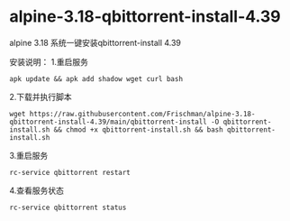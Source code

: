 # alpine-3.18-qbittorrent-install-4.39
alpine 3.18 系统一键安装qbittorrent-install  4.39

安装说明： 
 1.重启服务
    
    apk update && apk add shadow wget curl bash

 2.下载并执行脚本
 
    wget https://raw.githubusercontent.com/Frischman/alpine-3.18-qbittorrent-install-4.39/main/qbittorrent-install -O qbittorrent-install.sh && chmod +x qbittorrent-install.sh && bash qbittorrent-install.sh

 3.重启服务
    
    rc-service qbittorrent restart

 4.查看服务状态
    
    rc-service qbittorrent status

